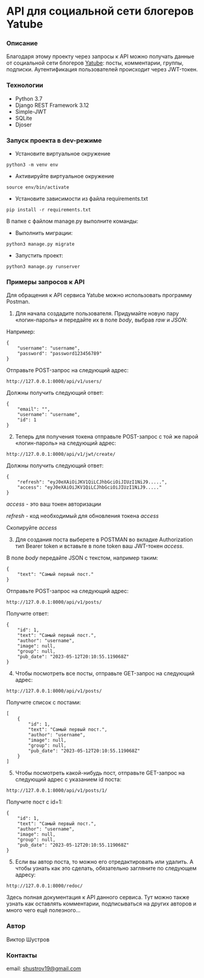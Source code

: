 # API для социальной сети блогеров Yatube
### Описание 
Благодаря этому проекту через запросы к API можно получать данные от социальной сети блогеров [Yatube](https://github.com/shustrov19/hw05_final): посты, комментарии, группы, подписки. Аутентификация пользователей происходит через JWT-токен.
### Технологии 

- Python 3.7
- Django REST Framework 3.12
- Simple-JWT
- SQLite
- Djoser

### Запуск проекта в dev-режиме 
- Установите виртуальное окружение

```
python3 -m venv env
```

- Активируйте виртуальное окружение

```
source env/bin/activate
```

- Установите зависимости из файла requirements.txt

```
pip install -r requirements.txt
``` 

В папке с файлом manage.py выполните команды: 

- Выполнить миграции:

```
python3 manage.py migrate
```

- Запустить проект:

```
python3 manage.py runserver
```

### Примеры запросов к API

Для обращения к API сервиса Yatube можно использовать программу Postman.

1. Для начала создадите пользователя. Придумайте новую пару «логин-пароль» и передайте их в поле *body*, выбрав *raw* и *JSON*:

Например:

```
{
    "username": "username",
    "password": "password123456789"
}
```

Отправьте POST-запрос на следующий адрес:

```
http://127.0.0.1:8000/api/v1/users/
```

Должны получить следующий ответ:

```
{
    "email": "",
    "username": "username",
    "id": 1
}
```

2. Теперь для получения токена отправьте POST-запрос с той же парой «логин-пароль» на следующий адрес:

```
http://127.0.0.1:8000/api/v1/jwt/create/
```

Должны получить следующий ответ:

```
{
    "refresh": "eyJ0eXAiOiJKV1QiLCJhbGciOiJIUzI1NiJ9.....",
    "access": "eyJ0eXAiOiJKV1QiLCJhbGciOiJIUzI1NiJ9....."
}
```

*access* - это ваш токен авторизации

*refresh* - код необходимый для обновления токена *access*

Скопируйте *access*

3. Для создания поста выберете в POSTMAN во вкладке Authorization тип Bearer token и вставьте в поле token ваш JWT-токен  *access*.

В поле *body* передайте JSON c текстом, например таким:

```
{
    "text": "Самый первый пост."
}
```
Отправьте POST-запрос на следующий адрес:

```
http://127.0.0.1:8000/api/v1/posts/
```
Получите ответ:

```
{
    "id": 1,
    "text": "Самый первый пост.",
    "author": "username",
    "image": null,
    "group": null,
    "pub_date": "2023-05-12T20:10:55.119068Z"
}
```

4. Чтобы посмотреть все посты, отправьте GET-запрос на следующий адрес:

```
http://127.0.0.1:8000/api/v1/posts/
```

Получите список с постами:

```
[
    {
        "id": 1,
        "text": "Самый первый пост.",
        "author": "username",
        "image": null,
        "group": null,
        "pub_date": "2023-05-12T20:10:55.119068Z"
    }
]
```
5. Чтобы посмотреть какой-нибудь  пост, отправьте GET-запрос на следующий адрес с указанием id поста:

```
http://127.0.0.1:8000/api/v1/posts/1/
```

Получите пост с id=1:

```
{
    "id": 1,
    "text": "Самый первый пост.",
    "author": "username",
    "image": null,
    "group": null,
    "pub_date": "2023-05-12T20:10:55.119068Z"
}
```
5. Если вы автор поста, то можно его отредактировать или удалить. А чтобы узнать как это сделать, обязательно загляните по следующем адресу:

```
http://127.0.0.1:8000/redoc/
```

Здесь полная документация к API данного сервиса. Тут можно также узнать как оставлять комментарии, подписываться на других авторов и много чего ещё полезного...

### Автор 
Виктор Шустров 

### Контакты
email: shustrov19@gmail.com
